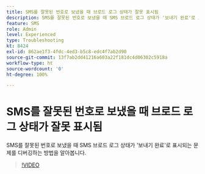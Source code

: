 ```yaml
---
title: SMS를 잘못된 번호로 보냈을 때 브로드 로그 상태가 잘못 표시됨
description: SMS를 잘못된 번호로 보냈을 때 SMS 브로드 로그 상태가 '보내기 완료'로 표시되는 문제를 디버깅하는 방법을 알아봅니다.
feature: SMS
role: Admin
level: Experienced
type: Troubleshooting
kt: 8424
exl-id: 862ae1f3-4fdc-4ed3-b5c8-edc4f7ab2d90
source-git-commit: 13f7ab2dd41216a603a22f181dc4d06302c5918a
workflow-type: ht
source-wordcount: '0'
ht-degree: 100%

---
```


# SMS를 잘못된 번호로 보냈을 때 브로드 로그 상태가 잘못 표시됨

SMS를 잘못된 번호로 보냈을 때 SMS 브로드 로그 상태가 &#39;보내기 완료&#39;로 표시되는 문제를 디버깅하는 방법을 알아봅니다.

>[!VIDEO](https://video.tv.adobe.com/v/335980?quality=12&learn=on)
